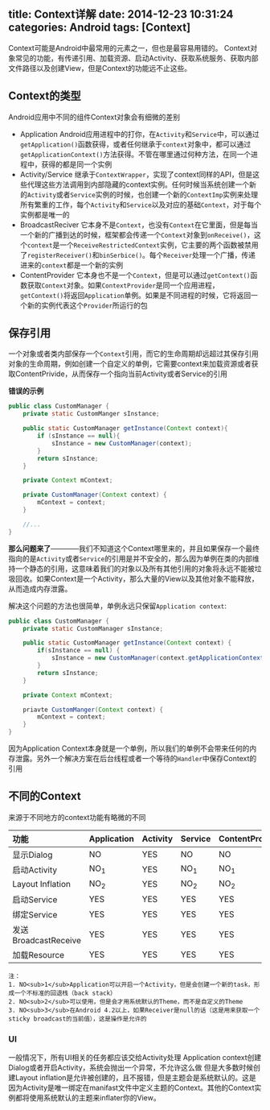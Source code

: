 title: Context详解
date: 2014-12-23 10:31:24
categories: Android
tags: [Context]
---
Context可能是Android中最常用的元素之一，但也是最容易用错的。
Context对象常见的功能，有传递引用、加载资源、启动Activity、获取系统服务、获取内部文件路径以及创建View，但是Context的功能远不止这些。
<!--more-->
## Context的类型
Android应用中不同的组件Context对象会有细微的差别

- Application Android应用进程中的打你，在`Activity`和`Service`中，可以通过`getApplication()`函数获得，或者任何继承于`context`对象中，都可以通过`getApplicationContext()`方法获得。不管在哪里通过何种方法，在同一个进程中，获得的都是同一个实例
- Activity/Service 继承于`ContextWrapper`，实现了context同样的API，但是这些代理这些方法调用到内部隐藏的context实例。任何时候当系统创建一个新的`Activity`或者`Service`实例的时候，也创建一个新的`ContextImp`实例来处理所有繁重的工作，每个`Activity`和`Service`以及对应的基础`Context`，对于每个实例都是唯一的
- BroadcastReciver 它本身不是`Context`，也没有`Context`在它里面，但是每当一个新的广播到达的时候，框架都会传递一个`Context`对象到`onReceive()`，这个`context`是一个`ReceiveRestrictedContext`实例，它主要的两个函数被禁用了`registerReceiver()`和`binSerbice()`。每个`Receiver`处理一个广播，传递进来的`context`都是一个新的实例
- ContentProvider 它本身也不是一个`Context`，但是可以通过`getContext()`函数获取`Context`对象。如果`ContextProvider`是同一个应用进程，`getContext()`将返回`Application`单例。如果是不同进程的时候，它将返回一个新的实例代表这个`Provider`所运行的包

## 保存引用
一个对象或者类内部保存一个`Context`引用，而它的生命周期却远超过其保存引用对象的生命周期，例如创建一个自定义的单例，它需要context来加载资源或者获取ContentPrivide，从而保存一个指向当前Activity或者Service的引用

**错误的示例**
```java
public class CustomManager {
	private static CustomManger sInstance;

	public static CustomManager getInstance(Context context){
		if (sInstance == null){
			sInstance = new CustomManager(context);
		}
		return sInstance;
	}

	private Context mContext;

	private CustomManager(Context context) {
		mContext = context;
	}

	//...
}
```
**那么问题来了**————我们不知道这个Context哪里来的，并且如果保存一个最终指向的是`Activity`或者`Service`的引用是并不安全的，那么因为单例在类的内部维持一个静态的引用，这意味着我们的对象以及所有其他引用的对象将永远不能被垃圾回收。如果Context是一个Activity，那么大量的View以及其他对象不能释放，从而造成内存泄露。

解决这个问题的方法也很简单，单例永远只保留`Application context`:
```java
public class CustomManager {
	private static CustomManager sInstance;

	public static CustomManager getInstance(Context context) {
		if(sInstance == null) {
			sInstance = new CustomManager(context.getApplicationContext());
		}
		return sInstance;
	}

	private Context mContext;

	priavte CustomManger(Context context) {
		mContext = context;
	}
}
```
因为Application Context本身就是一个单例，所以我们的单例不会带来任何的内存泄露。另外一个解决方案在后台线程或者一个等待的`Handler`中保存Context的引用

## 不同的Context
来源于不同地方的context功能有略微的不同

|功能|Application|Activity|Service|ContentProvider|BroadcastReceiver|
|:---|---|----|----|----|----|
|显示Dialog|NO|YES|NO|NO|NO|
|启动Activity|NO<sub>1</sub>|YES|NO<sub>1</sub>|NO<sub>1</sub>|NO<sub>1</sub>|
|Layout Inflation|NO<sub>2</sub>|YES|NO<sub>2</sub>|NO<sub>2</sub>|NO<sub>2</sub>|
|启动Service|YES|YES|YES|YES|YES|
|绑定Service|YES|YES|YES|YES|NO|
|发送BroadcastReceive|YES|YES|YES|YES|NO<sub>3</sub>|
|加载Resource|YES|YES|YES|YES|YES|YES|YES|

	注：
	1. NO<sub>1</sub>Application可以开启一个Activity，但是会创建一个新的task，形成一个不标准的回退栈（back stack）
	2. NO<sub>2</sub>可以使用，但是会才用系统默认的Theme，而不是自定义的Theme
	3. NO<sub>3</sub>在Android 4.2以上，如果Receiver是null的话（这是用来获取一个sticky broadcast的当前值），这是操作是允许的

### UI
一般情况下，所有UI相关的任务都应该交给Activity处理
Application context创建Dialog或者开启Activity，系统会抛出一个异常，不允许这么做
但是大多数时候创建Layout inflation是允许被创建的，且不报错，但是主题会是系统默认的。这是因为Activity是唯一绑定在manifast文件中定义主题的Context。其他的Context实例都将使用系统默认的主题来inflater你的View。






